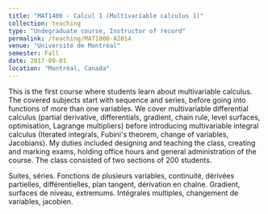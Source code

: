 ```yaml
---
title: "MAT1400 - Calcul 1 (Multivariable calculus 1)"
collection: teaching
type: "Undegraduate course, Instructor of record"
permalink: /teaching/MAT1000-A2014
venue: "Université de Montréal"
semester: Fall
date: 2017-09-01
location: "Montréal, Canada"
---
```


This is the first course where students learn about multivariable calculus. The covered subjects start with sequence and series, before going into functions of more than one variables. We cover multivariable differential calculus (partial derivative, differentials, gradient, chain rule, level surfaces, optimisation, Lagrange multipliers) before introducing multivariable integral calculus (Iterated integrals, Fubini's theorem, change of variables, Jacobians). My duties included designing and teaching the class, creating and marking exams, holding office hours and general administration of the course. The class consisted of two sections of 200 students.

Suites, séries. Fonctions de plusieurs variables, continuité, dérivées partielles, différentielles, plan tangent, dérivation en chaîne. Gradient, surfaces de niveau, extremums. Intégrales multiples, changement de variables, jacobien.
